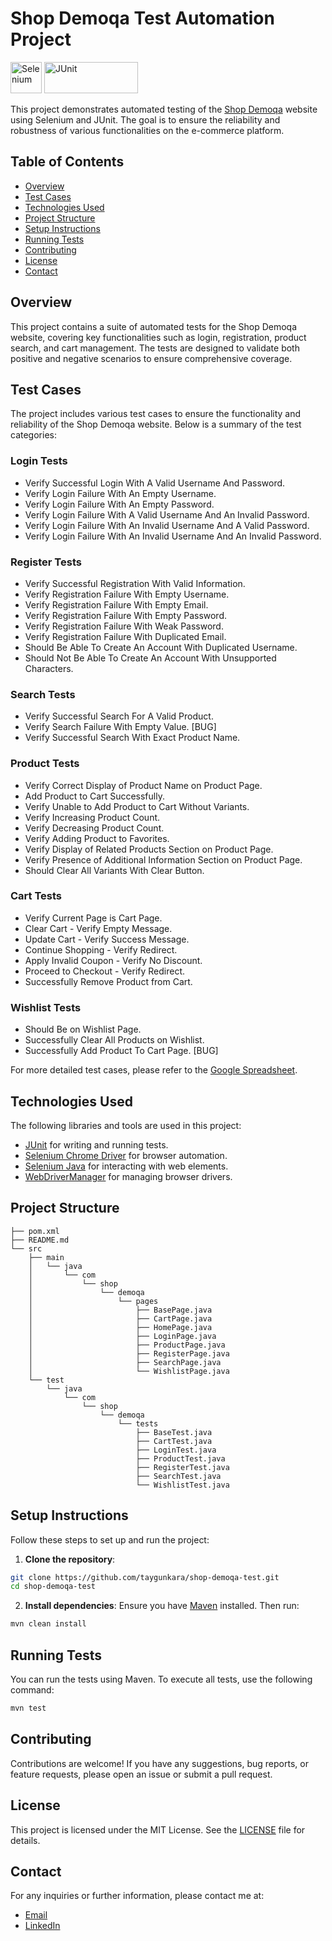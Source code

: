 # Shop Demoqa Test Automation Project

<a href="https://selenium.dev"><img src="https://selenium.dev/images/selenium_logo_square_green.png" width="50" height="50" alt="Selenium"/></a>
<a href="https://junit.org/junit5/"><img src="https://junit.org/junit4/images/junit5-banner.png" width="150" height="50" alt="JUnit"/></a>


This project demonstrates automated testing of the [Shop Demoqa](https://shop.demoqa.com/) website using Selenium and JUnit. The goal is to ensure the reliability and robustness of various functionalities on the e-commerce platform.

## Table of Contents

- [Overview](#overview)
- [Test Cases](#test-cases)
- [Technologies Used](#technologies-used)
- [Project Structure](#project-structure)
- [Setup Instructions](#setup-instructions)
- [Running Tests](#running-tests)
- [Contributing](#contributing)
- [License](#license)
- [Contact](#contact)

## Overview

This project contains a suite of automated tests for the Shop Demoqa website, covering key functionalities such as login, registration, product search, and cart management. The tests are designed to validate both positive and negative scenarios to ensure comprehensive coverage.

## Test Cases

The project includes various test cases to ensure the functionality and reliability of the Shop Demoqa website. Below is a summary of the test categories:

### Login Tests
- Verify Successful Login With A Valid Username And Password.
- Verify Login Failure With An Empty Username.
- Verify Login Failure With An Empty Password.
- Verify Login Failure With A Valid Username And An Invalid Password.
- Verify Login Failure With An Invalid Username And A Valid Password.
- Verify Login Failure With An Invalid Username And An Invalid Password.

### Register Tests
- Verify Successful Registration With Valid Information.
- Verify Registration Failure With Empty Username.
- Verify Registration Failure With Empty Email.
- Verify Registration Failure With Empty Password.
- Verify Registration Failure With Weak Password.
- Verify Registration Failure With Duplicated Email.
- Should Be Able To Create An Account With Duplicated Username.
- Should Not Be Able To Create An Account With Unsupported Characters.

### Search Tests
- Verify Successful Search For A Valid Product.
- Verify Search Failure With Empty Value. [BUG]
- Verify Successful Search With Exact Product Name.

### Product Tests
- Verify Correct Display of Product Name on Product Page.
- Add Product to Cart Successfully.
- Verify Unable to Add Product to Cart Without Variants.
- Verify Increasing Product Count.
- Verify Decreasing Product Count.
- Verify Adding Product to Favorites.
- Verify Display of Related Products Section on Product Page.
- Verify Presence of Additional Information Section on Product Page.
- Should Clear All Variants With Clear Button.

### Cart Tests
- Verify Current Page is Cart Page.
- Clear Cart - Verify Empty Message.
- Update Cart - Verify Success Message.
- Continue Shopping - Verify Redirect.
- Apply Invalid Coupon - Verify No Discount.
- Proceed to Checkout - Verify Redirect.
- Successfully Remove Product from Cart.

### Wishlist Tests
- Should Be on Wishlist Page.
- Successfully Clear All Products on Wishlist.
- Successfully Add Product To Cart Page. [BUG]

For more detailed test cases, please refer to the [Google Spreadsheet](https://docs.google.com/spreadsheets/d/e/2PACX-1vQkL2-Vv3Ig5PqJdj5lQgtmuiT84Lw8RtbhR28TZm7E0IsNfp8pQQrnvL8PbE7Bfv0ixxUS7aqrOfQt/pubhtml).

## Technologies Used

The following libraries and tools are used in this project:

- [JUnit](https://mvnrepository.com/artifact/org.junit.jupiter/junit-jupiter-api) for writing and running tests.
- [Selenium Chrome Driver](https://mvnrepository.com/artifact/org.seleniumhq.selenium/selenium-chrome-driver) for browser automation.
- [Selenium Java](https://mvnrepository.com/artifact/org.seleniumhq.selenium/selenium-java) for interacting with web elements.
- [WebDriverManager](https://bonigarcia.dev/webdrivermanager/) for managing browser drivers.

## Project Structure

```
├── pom.xml
├── README.md
└── src
    ├── main
    │   └── java
    │       └── com
    │           └── shop
    │               └── demoqa
    │                   └── pages
    │                       ├── BasePage.java
    │                       ├── CartPage.java
    │                       ├── HomePage.java
    │                       ├── LoginPage.java
    │                       ├── ProductPage.java
    │                       ├── RegisterPage.java
    │                       ├── SearchPage.java
    │                       └── WishlistPage.java
    └── test
        └── java
            └── com
                └── shop
                    └── demoqa
                        └── tests
                            ├── BaseTest.java
                            ├── CartTest.java
                            ├── LoginTest.java
                            ├── ProductTest.java
                            ├── RegisterTest.java
                            ├── SearchTest.java
                            └── WishlistTest.java
```

## Setup Instructions

Follow these steps to set up and run the project:

1. **Clone the repository**:
```bash
git clone https://github.com/taygunkara/shop-demoqa-test.git
cd shop-demoqa-test
```

2. **Install dependencies**: 
	Ensure you have [Maven](https://maven.apache.org/install.html) installed. Then run:
```bash
mvn clean install
```

## Running Tests

You can run the tests using Maven. To execute all tests, use the following command:
```bash
mvn test
```

## Contributing
Contributions are welcome! If you have any suggestions, bug reports, or feature requests, please open an issue or submit a pull request.

## License
This project is licensed under the MIT License. See the [LICENSE](LICENSE) file for details.

## Contact
For any inquiries or further information, please contact me at:
- [Email](mailto:kara.taygun@gmail.com)
- [LinkedIn](https://www.linkedin.com/in/taygunkara/) 
